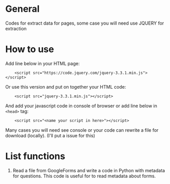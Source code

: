 # General

Codes for extract data for pages, some case you will need use JQUERY for extraction

# How to use
Add line below in your HTML page: 
```
	<script src="https://code.jquery.com/jquery-3.3.1.min.js"></script>
```

Or use this version and put on together your HTML code:
```
	<script src="jquery-3.3.1.min.js"></script>
```
And add your javascript code in console of browser or add line below in ```<head>``` tag:
```
	<script src="<name your script in here>"></script>
```


Many cases you will need see console or your code can rewrite a file for download (locally). (I'll put a issue for this)

# List functions

1. Read a file from GoogleForms and write a code in Python with metadata for questions. This code is useful for to read metadata about forms.

